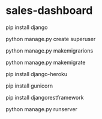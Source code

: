 # sales-dashboard
pip install django



python manage.py create superuser



python manage.py makemigrarions



python manage.py makemigrate 



pip install django-heroku



pip install gunicorn



pip install djangorestframework



python manage.py runserver

